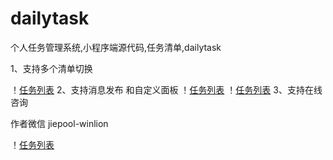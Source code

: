 ﻿# dailytask
个人任务管理系统,小程序端源代码,任务清单,dailytask

1、支持多个清单切换

！[任务列表](https://raw.githubusercontent.com/techidea8/dailytask/master/1.jpg)
2、支持消息发布
和自定义面板
！[任务列表](https://raw.githubusercontent.com/techidea8/dailytask/master/2.jpg)
！[任务列表](https://raw.githubusercontent.com/techidea8/dailytask/master/4.jpg)
3、支持在线咨询

作者微信 jiepool-winlion

！[任务列表](https://raw.githubusercontent.com/techidea8/dailytask/master/3.jpg)